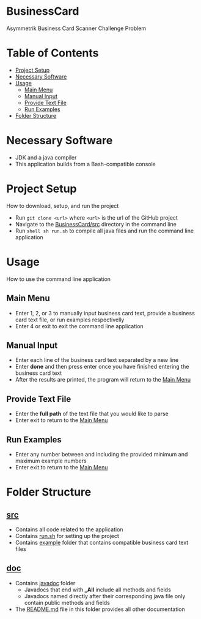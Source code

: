 # BusinessCard
Asymmetrik Business Card Scanner Challenge Problem

# Table of Contents
- [Project Setup](#ProjectSetup)
- [Necessary Software](#NecessarySoftware)
- [Usage](#Usage)
  - [Main Menu](##MainMenu)
  - [Manual Input](##ManualInput)
  - [Provide Text File](##ProvideTextFile)
  - [Run Examples](##RunExamples)
- [Folder Structure](#FolderStructure)

# Necessary Software
- JDK and a java compiler 
- This application builds from a Bash-compatible console

# Project Setup
How to download, setup, and run the project
- Run `git clone <url>` where `<url>` is the url of the GitHub project
- Navigate to the [BusinessCard/src](https://github.com/bersonconnor/BusinessCard/tree/master/src) directory in the command line
- Run ```shell sh run.sh``` to compile all java files and run the command line application

# Usage
How to use the command line application 
## Main Menu
- Enter 1, 2, or 3 to manually input business card text, provide a business card text file, or run examples respectivelly
- Enter 4 or exit to exit the command line application
## Manual Input
- Enter each line of the business card text separated by a new line
- Enter **done** and then press enter once you have finished entering the business card text
- After the results are printed, the program will return to the [Main Menu](##MainMenu)
## Provide Text File
- Enter the **full path** of the text file that you would like to parse
- Enter exit to return to the [Main Menu](##MainMenu)
## Run Examples
- Enter any number between and including the provided minimum and maximum example numbers
- Enter exit to return to the [Main Menu](##MainMenu)

# Folder Structure
## [src](https://github.com/bersonconnor/BusinessCard/tree/master/src)
- Contains all code related to the application
- Contains [run.sh](https://github.com/bersonconnor/BusinessCard/tree/master/src/run.sh) for setting up the project
- Contains [example](https://github.com/bersonconnor/BusinessCard/tree/master/src/example) folder that contains compatible business card text files
## [doc](https://github.com/bersonconnor/BusinessCard/tree/master/doc)
- Contains [javadoc](https://github.com/bersonconnor/BusinessCard/tree/master/doc/javadoc) folder
  - Javadocs that end with **\_All** include all methods and fields 
  - Javadocs named directly after their corresponding java file only contain public methods and fields
- The [README.md](https://github.com/bersonconnor/BusinessCard/tree/master/doc/javadoc/README.md) file in this folder provides all other documentation


